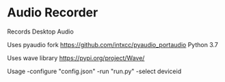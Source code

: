 # Audio Recorder
 Records Desktop Audio
 
 Uses pyaudio fork https://github.com/intxcc/pyaudio_portaudio Python 3.7
 
 Uses wave library https://pypi.org/project/Wave/
 
 Usage
 -configure "config.json"
 -run "run.py"
 -select deviceid
